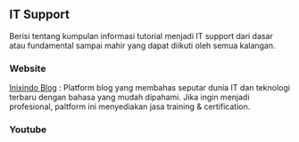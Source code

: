 ## IT Support

Berisi tentang kumpulan informasi tutorial menjadi IT support dari dasar atau fundamental sampai mahir yang dapat diikuti oleh semua kalangan.


### Website

[Inixindo Blog](https://www.inixindo.id/blog/) : Platform blog yang membahas seputar dunia IT dan teknologi terbaru dengan bahasa yang mudah dipahami. Jika ingin menjadi profesional, paltform ini menyediakan jasa training & certification.

### Youtube

